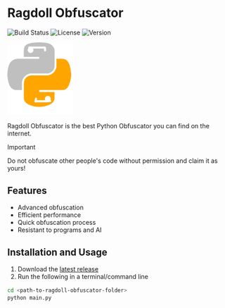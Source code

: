 # Ragdoll Obfuscator
![Build Status](https://img.shields.io/badge/build-passing-brightgreen)
![License](https://img.shields.io/badge/license-MIT-blue)
![Version](https://img.shields.io/badge/version-1.0-blue)<br>

<img src="images/logo.png" alt="Ragdoll Obfuscator" width="150">

Ragdoll Obfuscator is the best Python Obfuscator you can find on the internet.

> [!IMPORTANT]
> Do not obfuscate other people's code without permission and claim it as yours! 
## Features
- Advanced obfuscation
- Efficient performance 
- Quick obfuscation process
- Resistant to programs and AI


## Installation and Usage
1. Download the [latest release](https://github.com/ACaracalCat/Python-Ragdoll-Obfuscation/releases)
2. Run the following in a terminal/command line
```bash
cd <path-to-ragdoll-obfuscator-folder>
python main.py
```
